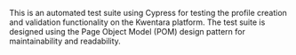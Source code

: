 This is an automated test suite using Cypress for testing the profile creation and validation functionality on the Kwentara platform. The test suite is designed using the Page Object Model (POM) design pattern for maintainability and readability.
